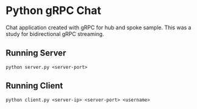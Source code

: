 # Python gRPC Chat
Chat application created with gRPC for hub and spoke sample. This was a study for bidirectional gRPC streaming.

## Running Server

`python server.py <server-port>`

## Running Client
`python client.py <server-ip> <server-port> <username>`
